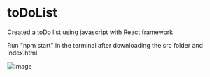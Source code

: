 # toDoList
Created a toDo list using javascript with React framework

Run "npm start" in the terminal after downloading the src folder and index.html


![image](https://github.com/tae7un/toDoList/assets/150519338/cce56db8-9f95-4bd8-9a0a-81f2a5915eff)
